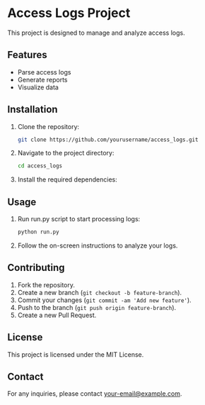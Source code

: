 # Access Logs Project

This project is designed to manage and analyze access logs.

## Features

- Parse access logs
- Generate reports
- Visualize data

## Installation

1. Clone the repository:
    ```bash
    git clone https://github.com/yourusername/access_logs.git
    ```
2. Navigate to the project directory:
    ```bash
    cd access_logs
    ```
3. Install the required dependencies:

## Usage

1. Run run.py script to start processing logs:
    ```bash
    python run.py
    ```
2. Follow the on-screen instructions to analyze your logs.

## Contributing

1. Fork the repository.
2. Create a new branch (`git checkout -b feature-branch`).
3. Commit your changes (`git commit -am 'Add new feature'`).
4. Push to the branch (`git push origin feature-branch`).
5. Create a new Pull Request.

## License

This project is licensed under the MIT License.

## Contact

For any inquiries, please contact [your-email@example.com](mailto:your-email@example.com).
